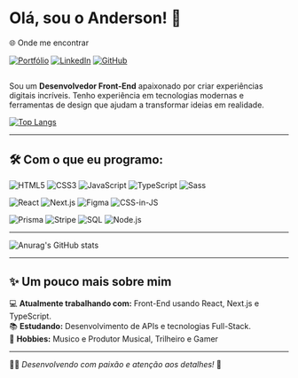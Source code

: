 # Olá, sou o Anderson! 👋

 🌐 Onde me encontrar
<div align="start">

[![Portfólio](https://img.shields.io/badge/-Portfólio-white?style=for-the-badge&logo=web&logoColor=white)](https://candiniz.github.io)
[![LinkedIn](https://img.shields.io/badge/-LinkedIn-blue?style=for-the-badge&logo=linkedin&logoColor=white)](https://www.linkedin.com/in/candiniz)
[![GitHub](https://img.shields.io/badge/-GitHub-purple?style=for-the-badge&logo=github&logoColor=white)](https://github.com/Candiniz)

</div>

##

Sou um **Desenvolvedor Front-End** apaixonado por criar experiências digitais incríveis. Tenho experiência em tecnologias modernas e ferramentas de design que ajudam a transformar ideias em realidade.

[![Top Langs](https://github-readme-stats.vercel.app/api/top-langs/?username=Candiniz&layout=donut)](https://github.com/anuraghazra/github-readme-stats)

---

## 🛠️ Com o que eu programo:

![HTML5](https://img.shields.io/badge/HTML5-E34F26?style=for-the-badge&logo=html5&logoColor=white)
![CSS3](https://img.shields.io/badge/CSS3-1572B6?style=for-the-badge&logo=css3&logoColor=white)
![JavaScript](https://img.shields.io/badge/JavaScript-F7DF1E?style=for-the-badge&logo=javascript&logoColor=black)
![TypeScript](https://img.shields.io/badge/TypeScript-007ACC?style=for-the-badge&logo=typescript&logoColor=white)
![Sass](https://img.shields.io/badge/Sass-CC6699?style=for-the-badge&logo=sass&logoColor=white)

![React](https://img.shields.io/badge/React-20232A?style=for-the-badge&logo=react&logoColor=61DAFB)
![Next.js](https://img.shields.io/badge/Next.js-000000?style=for-the-badge&logo=next.js&logoColor=white)
![Figma](https://img.shields.io/badge/Figma-F24E1E?style=for-the-badge&logo=figma&logoColor=white)
![CSS-in-JS](https://img.shields.io/badge/CSS_in_JS-DB7093?style=for-the-badge&logo=styled-components&logoColor=white)

![Prisma](https://img.shields.io/badge/Prisma-2D3748?style=for-the-badge&logo=prisma&logoColor=white)
![Stripe](https://img.shields.io/badge/Stripe-008CDD?style=for-the-badge&logo=stripe&logoColor=white)
![SQL](https://img.shields.io/badge/SQL-4479A1?style=for-the-badge&logo=database&logoColor=white)
![Node.js](https://img.shields.io/badge/Node.js-339933?style=for-the-badge&logo=nodedotjs&logoColor=white)



---

![Anurag's GitHub stats](https://github-readme-stats.vercel.app/api?username=Candiniz&show_icons=true&theme=radical&locale=pt-br)


---

## ✨ Um pouco mais sobre mim

💻 **Atualmente trabalhando com:** Front-End usando React, Next.js e TypeScript.  
📚 **Estudando:** Desenvolvimento de APIs e tecnologias Full-Stack.  
🎨 **Hobbies:** Musico e Produtor Musical, Trilheiro e Gamer

---

👨‍💻 _Desenvolvendo com paixão e atenção aos detalhes!_ 🚀
